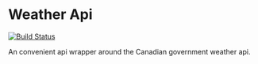 # Weather Api

[![Build Status](https://api.travis-ci.org/BradLewis/Weather.Api.svg?branch=master)](https://travis-ci.org/BradLewis/Weather.Api)

An convenient api wrapper around the Canadian government weather api. 
